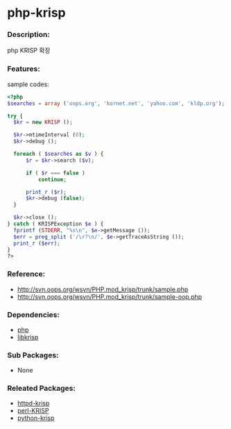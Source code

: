 # php-krisp

### Description:

php KRISP 확장

### Features:

sample codes:

  ```php
<?php
$searches = array ('oops.org', 'kornet.net', 'yahoo.com', 'kldp.org');

try {
    $kr = new KRISP ();

    $kr->mtimeInterval (0);
    $kr->debug ();

    foreach ( $searches as $v ) {
        $r = $kr->search ($v);

        if ( $r === false )
            continue;

        print_r ($r);
        $kr->debug (false);
    }

    $kr->close ();
} catch ( KRISPException $e ) {
    fprintf (STDERR, "%s\n", $e->getMessage ());
    $err = preg_split ('/\r?\n/', $e->getTraceAsString ());
    print_r ($err);
}
?>
```

### Reference:
* http://svn.oops.org/wsvn/PHP.mod_krisp/trunk/sample.php
* http://svn.oops.org/wsvn/PHP.mod_krisp/trunk/sample-oop.php

### Dependencies:
* [php](pkg-base-php.md)
* [libkrisp](pkg-core-libkrisp.md)

### Sub Packages:
* None

### Releated Packages:
* [httpd-krisp](pkg-core-httpd-krisp.md)
* [perl-KRISP](pkg-core-perl-KRISP.md)
* [python-krisp](pkg-core-python-krisp.md)
